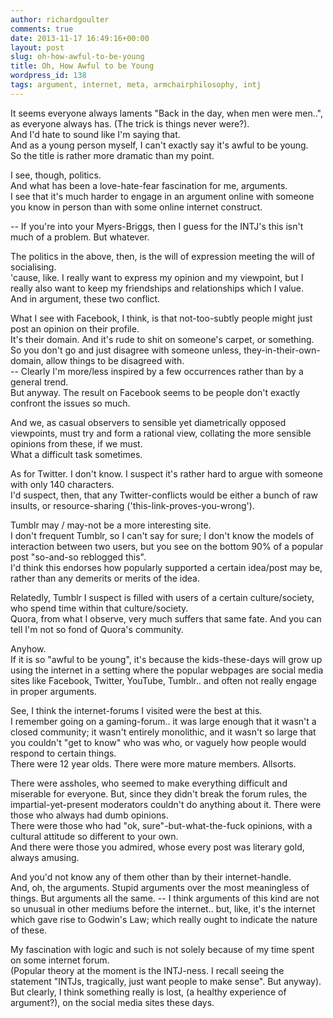 ```yaml
---
author: richardgoulter
comments: true
date: 2013-11-17 16:49:16+00:00
layout: post
slug: oh-how-awful-to-be-young
title: Oh, How Awful to be Young
wordpress_id: 138
tags: argument, internet, meta, armchairphilosophy, intj
---
```


It seems everyone always laments "Back in the day, when men were men..", as everyone always has. (The trick is things never were?).  
And I'd hate to sound like I'm saying that.  
And as a young person myself, I can't exactly say it's awful to be young.  
So the title is rather more dramatic than my point.

I see, though, politics.  
And what has been a love-hate-fear fascination for me, arguments.  
I see that it's much harder to engage in an argument online with someone you know in person than with some online internet construct.

-- If you're into your Myers-Briggs, then I guess for the INTJ's this isn't much of a problem. But whatever.

The politics in the above, then, is the will of expression meeting the will of socialising.  
'cause, like. I really want to express my opinion and my viewpoint, but I really also want to keep my friendships and relationships which I value.  
And in argument, these two conflict.

What I see with Facebook, I think, is that not-too-subtly people might just post an opinion on their profile.  
It's their domain. And it's rude to shit on someone's carpet, or something. So you don't go and just disagree with someone unless, they-in-their-own-domain, allow things to be disagreed with.  
-- Clearly I'm more/less inspired by a few occurrences rather than by a general trend.  
But anyway. The result on Facebook seems to be people don't exactly confront the issues so much.

And we, as casual observers to sensible yet diametrically opposed viewpoints, must try and form a rational view, collating the more sensible opinions from these, if we must.  
What a difficult task sometimes.

As for Twitter. I don't know. I suspect it's rather hard to argue with someone with only 140 characters.  
I'd suspect, then, that any Twitter-conflicts would be either a bunch of raw insults, or resource-sharing ('this-link-proves-you-wrong').

Tumblr may / may-not be a more interesting site.  
I don't frequent Tumblr, so I can't say for sure; I don't know the models of interaction between two users, but you see on the bottom 90% of a popular post "so-and-so reblogged this".  
I'd think this endorses how popularly supported a certain idea/post may be, rather than any demerits or merits of the idea.

Relatedly, Tumblr I suspect is filled with users of a certain culture/society, who spend time within that culture/society.  
Quora, from what I observe, very much suffers that same fate. And you can tell I'm not so fond of Quora's community.

Anyhow.  
If it is so "awful to be young", it's because the kids-these-days will grow up using the internet in a setting where the popular webpages are social media sites like Facebook, Twitter, YouTube, Tumblr.. and often not really engage in proper arguments.

See, I think the internet-forums I visited were the best at this.  
I remember going on a gaming-forum.. it was large enough that it wasn't a closed community; it wasn't entirely monolithic, and it wasn't so large that you couldn't "get to know" who was who, or vaguely how people would respond to certain things.  
There were 12 year olds. There were more mature members. Allsorts.

There were assholes, who seemed to make everything difficult and miserable for everyone. But, since they didn't break the forum rules, the impartial-yet-present moderators couldn't do anything about it.
There were those who always had dumb opinions.  
There were those who had "ok, sure"-but-what-the-fuck opinions, with a cultural attitude so different to your own.  
And there were those you admired, whose every post was literary gold, always amusing.

And you'd not know any of them other than by their internet-handle.  
And, oh, the arguments. Stupid arguments over the most meaningless of things. But arguments all the same. -- I think arguments of this kind are not so unusual in other mediums before the internet.. but, like, it's the internet which gave rise to Godwin's Law; which really ought to indicate the nature of these.

My fascination with logic and such is not solely because of my time spent on some internet forum.  
(Popular theory at the moment is the INTJ-ness. I recall seeing the statement "INTJs, tragically, just want people to make sense". But anyway).  
But clearly, I think something really is lost, (a healthy experience of argument?), on the social media sites these days.
